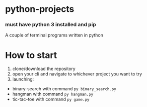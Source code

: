 # python-projects
### must have python 3 installed and pip
A couple of terminal programs written in python

# How to start
1. clone/download the repository
2. open your cli and navigate to whichever project you want to try
3. launching:
-  binary-search with command `py binary_search.py`
- hangman with command `py hangman.py`
- tic-tac-toe with command `py game.py`
